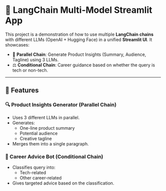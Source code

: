 # 🧠 LangChain Multi-Model Streamlit App

This project is a demonstration of how to use multiple **LangChain chains** with different LLMs (OpenAI + Hugging Face) in a unified **Streamlit UI**. It showcases:

- 🔁 **Parallel Chain**: Generate Product Insights (Summary, Audience, Tagline) using 3 LLMs.
- ⚖️ **Conditional Chain**: Career guidance based on whether the query is tech or non-tech.

---

## 🚀 Features

### 🔍 Product Insights Generator (Parallel Chain)
- Uses 3 different LLMs in parallel.
- Generates:
  - One-line product summary
  - Potential audience
  - Creative tagline
- Merges them into a single paragraph.

### 💼 Career Advice Bot (Conditional Chain)
- Classifies query into:
  - Tech-related
  - Other career-related
- Gives targeted advice based on the classification.
